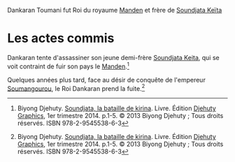 <!-- TITLE: Dankaran Toumani -->
<!-- SUBTITLE: Présentation de Dankaran Toumani -->

Dankaran Toumani fut Roi du royaume [Manden](/gegraphie/afrique/royaume/manden) et frère de [Soundjata Keïta](/personnalite/homme/souverain/noble/empereur/mali)

# Les actes commis
Dankaran tente d'assassiner son jeune demi-frère [Soundjata Keita](/personnalite/homme/souverain/noble/empereur/mali), qui se voit contraint de fuir son pays le [Manden](/geographie/afrique/manden).[^1]

Quelques années plus tard, face au désir de conquête de l'empereur [Soumangourou](/personnalite/homme/souverain/noble/empereur/sosso/soumangourou), le Roi Dankaran prend la fuite.[^1]


[^1]: Biyong Djehuty. [Soundjata, la bataille de kirina](/ouvrage/soundjata-la-bataille-de-kirina). Livre. Édition [Djehuty Graphics](/organisme/djehuty-graphics), 1er trimestre 2014. p.1-5. © 2013 Biyong Djehuty ; Tous droits réservés. ISBN 978-2-9545538-6-3